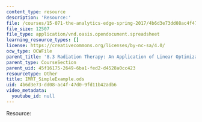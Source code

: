 ```yaml
---
content_type: resource
description: 'Resource:'
file: /courses/15-071-the-analytics-edge-spring-2017/4b6d3e73dd08ac4f47d09fd11b42adb6_IMRT_SimpleExample.ods
file_size: 12507
file_type: application/vnd.oasis.opendocument.spreadsheet
learning_resource_types: []
license: https://creativecommons.org/licenses/by-nc-sa/4.0/
ocw_type: OCWFile
parent_title: '8.3 Radiation Therapy: An Application of Linear Optimization '
parent_type: CourseSection
parent_uid: 45f16175-2649-6ba1-fed2-d4528a0cc423
resourcetype: Other
title: IMRT_SimpleExample.ods
uid: 4b6d3e73-dd08-ac4f-47d0-9fd11b42adb6
video_metadata:
  youtube_id: null
---
```

Resource: